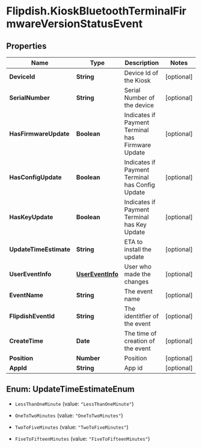 # Flipdish.KioskBluetoothTerminalFirmwareVersionStatusEvent

## Properties
Name | Type | Description | Notes
------------ | ------------- | ------------- | -------------
**DeviceId** | **String** | Device Id of the Kiosk | [optional] 
**SerialNumber** | **String** | Serial Number of the device | [optional] 
**HasFirmwareUpdate** | **Boolean** | Indicates if Payment Terminal has Firmware Update | [optional] 
**HasConfigUpdate** | **Boolean** | Indicates if Payment Terminal has Config Update | [optional] 
**HasKeyUpdate** | **Boolean** | Indicates if Payment Terminal has Key Update | [optional] 
**UpdateTimeEstimate** | **String** | ETA to install the update | [optional] 
**UserEventInfo** | [**UserEventInfo**](UserEventInfo.md) | User who made the changes | [optional] 
**EventName** | **String** | The event name | [optional] 
**FlipdishEventId** | **String** | The identitfier of the event | [optional] 
**CreateTime** | **Date** | The time of creation of the event | [optional] 
**Position** | **Number** | Position | [optional] 
**AppId** | **String** | App id | [optional] 


<a name="UpdateTimeEstimateEnum"></a>
## Enum: UpdateTimeEstimateEnum


* `LessThanOneMinute` (value: `"LessThanOneMinute"`)

* `OneToTwoMinutes` (value: `"OneToTwoMinutes"`)

* `TwoToFiveMinutes` (value: `"TwoToFiveMinutes"`)

* `FiveToFifteenMinutes` (value: `"FiveToFifteenMinutes"`)




